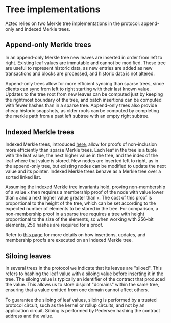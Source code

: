 # Tree implementations

Aztec relies on two Merkle tree implementations in the protocol: append-only and indexed Merkle trees.

## Append-only Merkle trees

In an append-only Merkle tree new leaves are inserted in order from left to right. Existing leaf values are immutable and cannot be modified. These tree are useful to represent historic data, as new entries are added as new transactions and blocks are processed, and historic data is not altered.

Append-only trees allow for more efficient syncing than sparse trees, since clients can sync from left to right starting with their last known value. Updates to the tree root from new leaves can be computed just by keeping the rightmost boundary of the tree, and batch insertions can be computed with fewer hashes than in a sparse tree. Append-only trees also provide cheap historic snapshots, as older roots can be computed by completing the merkle path from a past left subtree with an empty right subtree.

## Indexed Merkle trees

Indexed Merkle trees, introduced [here](https://eprint.iacr.org/2021/1263.pdf), allow for proofs of non-inclusion more efficiently than sparse Merkle trees. Each leaf in the tree is a tuple with the leaf value, the next higher value in the tree, and the index of the leaf where that value is stored. New nodes are inserted left to right, as in the append-only tree, but existing nodes can be modified to update the next value and its pointer. Indexed Merkle trees behave as a Merkle tree over a sorted linked list.

Assuming the indexed Merkle tree invariants hold, proving non-membership of a value `x` then requires a membership proof of the node with value lower than `x` and a next higher value greater than `x`. The cost of this proof is proportional to the height of the tree, which can be set according to the expected number of elements to be stored in the tree. For comparison, a non-membership proof in a sparse tree requires a tree with height proportional to the size of the elements, so when working with 256-bit elements, 256 hashes are required for a proof.

Refer to [this page](https://docs.aztec.network/concepts/advanced/data_structures/indexed_merkle_tree) for more details on how insertions, updates, and membership proofs are executed on an Indexed Merkle tree.

<!-- Q: should we embed the diagrams and pseudocode here, instead of linking? -->

## Siloing leaves

In several trees in the protocol we indicate that its leaves are "siloed". This refers to hashing the leaf value with a siloing value before inserting it in the tree. The siloing value is typically an identifier of the contract that produced the value. This allows us to store disjoint "domains" within the same tree, ensuring that a value emitted from one domain cannot affect others.

To guarantee the siloing of leaf values, siloing is performed by a trusted protocol circuit, such as the kernel or rollup circuits, and not by an application circuit. Siloing is performed by Pedersen hashing the contract address and the value.
